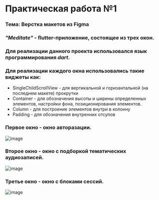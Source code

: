 # Практическая работа №1


### Тема: Верстка макетов из Figma
### *"Meditate"* - flutter-приложение, состоящее из трех окон.
### Для реализации данного проекта использовался язык программирования *dart*.

### Для реализации каждого окна использовались такие виджеты как:
- SingleChildScrollView - для вертикальной и горизантальной (на последнем макете) прокрутки
- Container - для обозначения высоты и ширины определенных элементов, настройки фона, позиционирования элементов.
- Column - для построение элементов внутри в колонну
- Padding - для обозначения внутренних отсупов


### Первое окно - окно авторазации. 
![image](https://user-images.githubusercontent.com/80402777/191964061-10a01a74-aeea-4b62-94af-ecd005c082ac.png)
### Второе окно - окно с подборкой тематических аудиозаписей. 
![image](https://user-images.githubusercontent.com/80402777/191964124-a049bc9d-4ea8-4f6d-b160-4b32c9db47fe.png)
### Третье окно - окно с блоками сессий. 
![image](https://user-images.githubusercontent.com/80402777/191998067-36eb493f-8ddb-4418-8f1b-3e61da360932.png)






